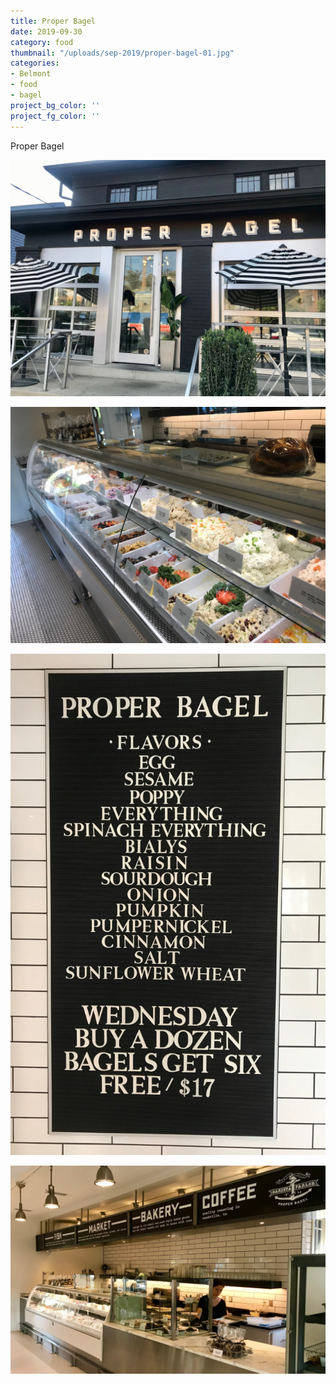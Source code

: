 ```yaml
---
title: Proper Bagel
date: 2019-09-30
category: food
thumbnail: "/uploads/sep-2019/proper-bagel-01.jpg"
categories:
- Belmont
- food
- bagel
project_bg_color: ''
project_fg_color: ''
---
```


Proper Bagel   

![Proper Bagel](/uploads/sep-2019/proper-bagel-01.jpg)

![Proper Bagel](/uploads/sep-2019/proper-bagel-02.jpg)

![Proper Bagel](/uploads/sep-2019/proper-bagel-03.jpg)

![Proper Bagel](/uploads/sep-2019/proper-bagel-04.jpg)




